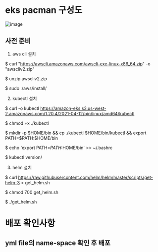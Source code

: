# eks pacman 구성도
![image](https://user-images.githubusercontent.com/69024896/138207893-e649c5f4-205a-414d-a347-5c8a61d82747.png)

## 사전 준비

1. aws cli 설치

  $ curl "https://awscli.amazonaws.com/awscli-exe-linux-x86_64.zip" -o "awscliv2.zip"
  
  $ unzip awscliv2.zip
  
  $ sudo ./aws/install/


2. kubectl 설치

  $ curl -o kubectl https://amazon-eks.s3.us-west-2.amazonaws.com/1.20.4/2021-04-12/bin/linux/amd64/kubectl
  
  $ chmod +x ./kubectl
  
  $ mkdir -p $HOME/bin && cp ./kubectl $HOME/bin/kubectl && export PATH=$PATH:$HOME/bin
  
  $ echo 'export PATH=$PATH:$HOME/bin' >> ~/.bashrc
  
  $ kubectl version/


3. helm 설치

  $ curl https://raw.githubusercontent.com/helm/helm/master/scripts/get-helm-3 > get_helm.sh
  
  $ chmod 700 get_helm.sh
  
  $ ./get_helm.sh
  
  # 배포 확인사항 
  
  ## yml file의 name-space 확인 후 배포
